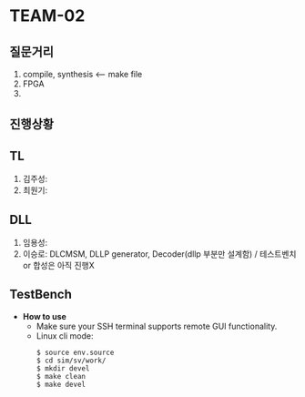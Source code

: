 # TEAM-02
## 질문거리
1. compile, synthesis <-- make file
2. FPGA
3. 
## 진행상황
## TL
1. 김주성:
2. 최원기:
## DLL
1. 임용성:
2. 이승로: DLCMSM, DLLP generator, Decoder(dllp 부분만 설계함) / 테스트벤치 or 합성은 아직 진행X


## TestBench
- **How to use**
  - Make sure your SSH terminal supports remote GUI functionality.
  - Linux cli mode:
    ```
    $ source env.source
    $ cd sim/sv/work/
    $ mkdir devel
    $ make clean
    $ make devel
    ```
